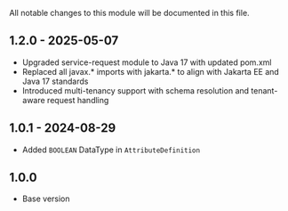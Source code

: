 All notable changes to this module will be documented in this file.

## 1.2.0 - 2025-05-07
* Upgraded service-request module to Java 17 with updated pom.xml
* Replaced all javax.* imports with jakarta.* to align with Jakarta EE and Java 17 standards
* Introduced multi-tenancy support with schema resolution and tenant-aware request handling

## 1.0.1 - 2024-08-29 

- Added `BOOLEAN` DataType in `AttributeDefinition`

## 1.0.0

- Base version